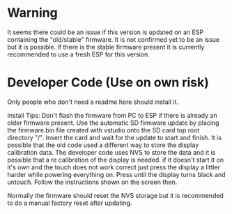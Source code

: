 # Warning

It seems there could be an issue if this version is updated on an ESP containing the "old/stable" firmware. It is not confirmed yet to be an issue
but it is possible. If there is the stable firmware present it is currently recommended to use a fresh ESP for this version. 

# Developer Code (Use on own risk)

Only people who don't need a readme here should install it.


Install Tips: Don't flash the firmware from PC to ESP if there is already an older firmware present. Use the automatic SD firmware update by placing the firmware.bin file created with vstudio onto the SD card top root directory "/". Insert the card and wait for the update to start and finish. It is possible that the old code used a different way to store the display calibration data. The developer code uses NVS to store the data and it is possible that a re calibration of the display is needed. if it doesn't start it on it's own and the touch does not work correct just press the display a littler harder while powering everything on. Press until the display turns black and untouch. Follow the instructions shown on the screen then.

Normally the firmware should reset the NVS storage but it is recommended to do a manual factory reset after updating.
